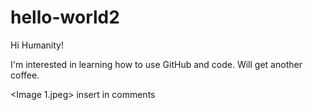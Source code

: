 # hello-world2

Hi Humanity!

I'm interested in learning how to use GitHub and code. 
Will get another coffee.

<Image 1.jpeg> insert in comments
